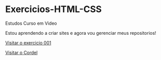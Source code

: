 # Exercicios-HTML-CSS
 Estudos Curso em Video

Estou aprendendo a criar sites e agora vou gerenciar meus repositorios!

<a href="https://lucasvilasbooas.github.io/Exercicios-HTML-CSS/ex001/index.html">Visitar o exercicio 001</a>

<a href="https://lucasvilasbooas.github.io/Exercicios-HTML-CSS/desafio012/">Visitar o Cordel</a>
